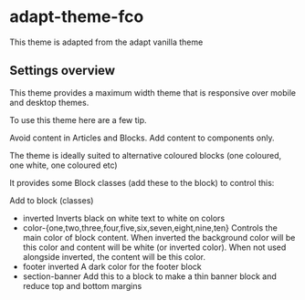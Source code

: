 # adapt-theme-fco

This theme is adapted from the adapt vanilla theme

## Settings overview

This theme provides a maximum width theme that is responsive over mobile and desktop themes.

To use this theme here are a few tip.

Avoid content in Articles and Blocks. Add content to components only.

The theme is ideally suited to alternative coloured blocks (one coloured, one white, one coloured etc)

It provides some Block classes (add these to the block) to control this:

Add to block (classes)

* inverted
	Inverts black on white text to white on colors
* color-{one,two,three,four,five,six,seven,eight,nine,ten}
	Controls the main color of block content. When inverted the background color will be this color and content will be white (or inverted color). When not used alongside inverted, the content will be this color. 
* footer inverted
	A dark color for the footer block
* section-banner
	Add this to a block to make a thin banner block and reduce top and bottom margins
